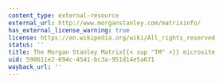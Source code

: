 ```yaml
---
content_type: external-resource
external_url: http://www.morganstanley.com/matrixinfo/
has_external_license_warning: true
license: https://en.wikipedia.org/wiki/All_rights_reserved
status: ''
title: The Morgan Stanley Matrix{{< sup "TM" >}} microsite
uid: 598611e2-694c-4541-bc3a-951d14e5a671
wayback_url: ''
---
```

